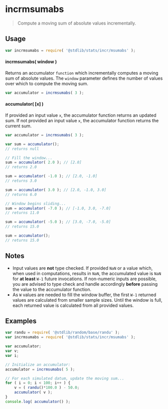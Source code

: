<!--

@license Apache-2.0

Copyright (c) 2018 The Stdlib Authors.

Licensed under the Apache License, Version 2.0 (the "License");
you may not use this file except in compliance with the License.
You may obtain a copy of the License at

   http://www.apache.org/licenses/LICENSE-2.0

Unless required by applicable law or agreed to in writing, software
distributed under the License is distributed on an "AS IS" BASIS,
WITHOUT WARRANTIES OR CONDITIONS OF ANY KIND, either express or implied.
See the License for the specific language governing permissions and
limitations under the License.

-->

# incrmsumabs

> Compute a moving sum of absolute values incrementally.

<section class="usage">

## Usage

```javascript
var incrmsumabs = require( '@stdlib/stats/incr/msumabs' );
```

#### incrmsumabs( window )

Returns an accumulator `function` which incrementally computes a moving sum of absolute values. The `window` parameter defines the number of values over which to compute the moving sum.

```javascript
var accumulator = incrmsumabs( 3 );
```

#### accumulator( \[x] )

If provided an input value `x`, the accumulator function returns an updated sum. If not provided an input value `x`, the accumulator function returns the current sum.

```javascript
var accumulator = incrmsumabs( 3 );

var sum = accumulator();
// returns null

// Fill the window...
sum = accumulator( 2.0 ); // [2.0]
// returns 2.0

sum = accumulator( -1.0 ); // [2.0, -1.0]
// returns 3.0

sum = accumulator( 3.0 ); // [2.0, -1.0, 3.0]
// returns 6.0

// Window begins sliding...
sum = accumulator( -7.0 ); // [-1.0, 3.0, -7.0]
// returns 11.0

sum = accumulator( -5.0 ); // [3.0, -7.0, -5.0]
// returns 15.0

sum = accumulator();
// returns 15.0
```

</section>

<!-- /.usage -->

<section class="notes">

## Notes

-   Input values are **not** type checked. If provided `NaN` or a value which, when used in computations, results in `NaN`, the accumulated value is `NaN` for **at least** `W-1` future invocations. If non-numeric inputs are possible, you are advised to type check and handle accordingly **before** passing the value to the accumulator function.
-   As `W` values are needed to fill the window buffer, the first `W-1` returned values are calculated from smaller sample sizes. Until the window is full, each returned value is calculated from all provided values.

</section>

<!-- /.notes -->

<section class="examples">

## Examples

<!-- eslint no-undef: "error" -->

```javascript
var randu = require( '@stdlib/random/base/randu' );
var incrmsumabs = require( '@stdlib/stats/incr/msumabs' );

var accumulator;
var v;
var i;

// Initialize an accumulator:
accumulator = incrmsumabs( 5 );

// For each simulated datum, update the moving sum...
for ( i = 0; i < 100; i++ ) {
    v = ( randu()*100.0 ) - 50.0;
    accumulator( v );
}
console.log( accumulator() );
```

</section>

<!-- /.examples -->

<section class="links">

</section>

<!-- /.links -->
